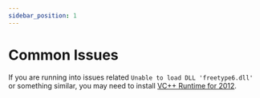 ```yaml
---
sidebar_position: 1
---
```


# Common Issues

If you are running into issues related `Unable to load DLL 'freetype6.dll'` or something similar, you may need to install [VC++ Runtime for 2012](https://www.microsoft.com/en-us/download/details.aspx?id=30679).
